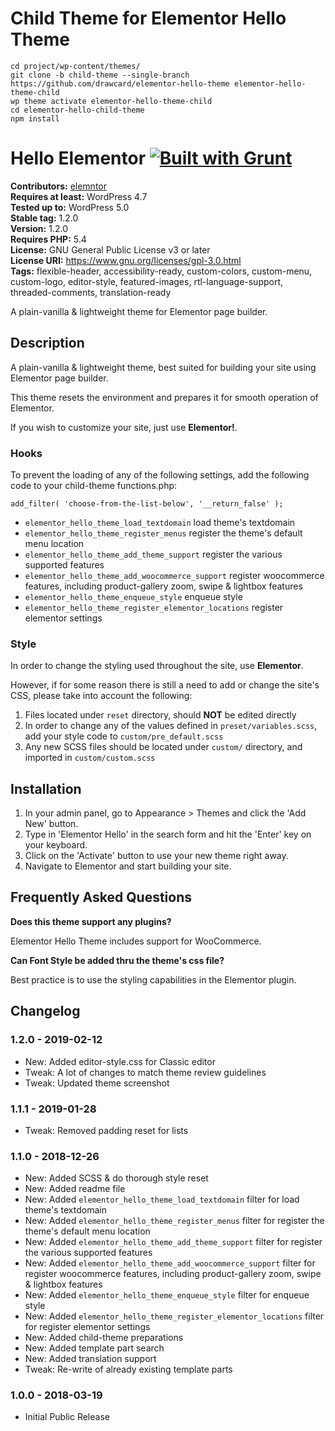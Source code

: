 # Child Theme for Elementor Hello Theme
```
cd project/wp-content/themes/
git clone -b child-theme --single-branch https://github.com/drawcard/elementor-hello-theme elementor-hello-theme-child
wp theme activate elementor-hello-theme-child
cd elementor-hello-child-theme
npm install
```

# Hello Elementor [![Built with Grunt](https://cdn.gruntjs.com/builtwith.svg)](http://gruntjs.com/)


**Contributors:** [elemntor](https://profiles.wordpress.org/elemntor)  
**Requires at least:** WordPress 4.7  
**Tested up to:** WordPress 5.0  
**Stable tag:** 1.2.0  
**Version:** 1.2.0  
**Requires PHP:** 5.4  
**License:** GNU General Public License v3 or later  
**License URI:** https://www.gnu.org/licenses/gpl-3.0.html  
**Tags:** flexible-header, accessibility-ready, custom-colors, custom-menu, custom-logo, editor-style, featured-images, rtl-language-support, threaded-comments, translation-ready  

A plain-vanilla & lightweight theme for Elementor page builder.

## Description ##

A plain-vanilla & lightweight theme, best suited for building your site using Elementor page builder.

This theme resets the environment and prepares it for smooth operation of Elementor.

If you wish to customize your site, just use **Elementor!**.

### Hooks ###

To prevent the loading of any of the following settings, add the following code to your child-theme functions.php:

`add_filter( 'choose-from-the-list-below', '__return_false' );`

* `elementor_hello_theme_load_textdomain`               load theme's textdomain
* `elementor_hello_theme_register_menus`                register the theme's default menu location
* `elementor_hello_theme_add_theme_support`             register the various supported features
* `elementor_hello_theme_add_woocommerce_support`       register woocommerce features, including product-gallery zoom, swipe & lightbox features
* `elementor_hello_theme_enqueue_style`                 enqueue style
* `elementor_hello_theme_register_elementor_locations`  register elementor settings

### Style ###

In order to change the styling used throughout the site, use **Elementor**.

However, if for some reason there is still a need to add or change the site's CSS, please take into account the following:

1. Files located under `reset` directory, should **NOT** be edited directly
2. In order to change any of the values defined in `preset/variables.scss`, add your style code to `custom/pre_default.scss`
3. Any new SCSS files should be located under `custom/` directory, and imported in `custom/custom.scss`

## Installation ##

1. In your admin panel, go to Appearance > Themes and click the 'Add New' button.
2. Type in 'Elementor Hello' in the search form and hit the 'Enter' key on your keyboard.
3. Click on the 'Activate' button to use your new theme right away.
4. Navigate to Elementor and start building your site.

## Frequently Asked Questions ##

**Does this theme support any plugins?**

Elementor Hello Theme includes support for WooCommerce.

**Can Font Style be added thru the theme's css file?**

Best practice is to use the styling capabilities in the Elementor plugin.

## Changelog ##

### 1.2.0 - 2019-02-12 ###
* New: Added editor-style.css for Classic editor
* Tweak: A lot of changes to match theme review guidelines
* Tweak: Updated theme screenshot

### 1.1.1 - 2019-01-28 ###
* Tweak: Removed padding reset for lists

### 1.1.0 - 2018-12-26 ###
* New: Added SCSS & do thorough style reset
* New: Added readme file
* New: Added `elementor_hello_theme_load_textdomain` filter for load theme's textdomain
* New: Added `elementor_hello_theme_register_menus` filter for register the theme's default menu location
* New: Added `elementor_hello_theme_add_theme_support` filter for register the various supported features
* New: Added `elementor_hello_theme_add_woocommerce_support` filter for register woocommerce features, including product-gallery zoom, swipe & lightbox features
* New: Added `elementor_hello_theme_enqueue_style` filter for enqueue style
* New: Added `elementor_hello_theme_register_elementor_locations` filter for register elementor settings
* New: Added child-theme preparations
* New: Added template part search
* New: Added translation support
* Tweak: Re-write of already existing template parts

### 1.0.0 - 2018-03-19 ###
* Initial Public Release
